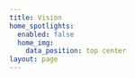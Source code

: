 ```yaml
---
title: Vision
home_spotlights:
  enabled: false
  home_img:
    data_position: top center
layout: page
---
```


